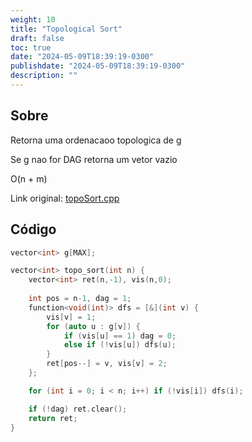 ```yaml
---
weight: 10
title: "Topological Sort"
draft: false
toc: true
date: "2024-05-09T18:39:19-0300"
publishdate: "2024-05-09T18:39:19-0300"
description: ""
---
```


## Sobre
 Retorna uma ordenacaoo topologica de g

 Se g nao for DAG retorna um vetor vazio



 O(n + m)



Link original: [topoSort.cpp](https://github.com/brunomaletta/Biblioteca/tree/master/Codigo/Grafos/topoSort.cpp)

## Código
```cpp
vector<int> g[MAX];

vector<int> topo_sort(int n) {
	vector<int> ret(n,-1), vis(n,0);
	
	int pos = n-1, dag = 1;
	function<void(int)> dfs = [&](int v) {
		vis[v] = 1;
		for (auto u : g[v]) {
			if (vis[u] == 1) dag = 0;
			else if (!vis[u]) dfs(u);
		}
		ret[pos--] = v, vis[v] = 2;
	};

	for (int i = 0; i < n; i++) if (!vis[i]) dfs(i);

	if (!dag) ret.clear();	
	return ret;
}
```
